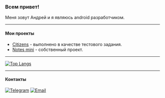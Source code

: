 ### Всем привет!

Меня зовут Андрей и я являюсь android разработчиком.
***

#### Мои проекты

* [Citizens] - выполнено в качестве тестового задания.
* [Notes mini] - собственный проект.

[Citizens]: https://github.com/Loskon/android-citizens
[Notes mini]: https://github.com/Loskon/android-notes-mini

***

[![Top Langs](https://github-readme-stats.vercel.app/api/top-langs/?username=loskon&layout=compact)](https://github.com/Loskon/Loskon)

***

#### Контакты

[![Telegram](https://img.shields.io/badge/Telegram-2CA5E0?style=for-the-badge&logo=telegram&logoColor=white)](https://t.me/loskon)
[![Email](https://img.shields.io/badge/Gmail-D14836?style=for-the-badge&logo=gmail&logoColor=white)](mailto:andreyrochev23@gmail.com)


<!--
- 🔭 I’m currently working on ...
- 🌱 I’m currently learning ...
- 👯 I’m looking to collaborate on ...
- 🤔 I’m looking for help with ...
- 💬 Ask me about ...
- 📫 How to reach me: ...
- 😄 Pronouns: ...
- ⚡ Fun fact: I started programming because I didn't like the standard notes on a smartphone
-->

